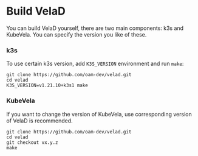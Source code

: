 # Build VelaD

You can build VelaD yourself, there are two main components: k3s and KubeVela. You can specify the version
you like of these.

### k3s

To use certain k3s version, add `K3S_VERSION` environment and run `make`:

```shell
git clone https://github.com/oam-dev/velad.git
cd velad
K3S_VERSION=v1.21.10+k3s1 make
```

### KubeVela 

If you want to change the version of KubeVela, use corresponding version of VelaD is recommended.

```shell
git clone https://github.com/oam-dev/velad.git
cd velad
git checkout vx.y.z
make
```